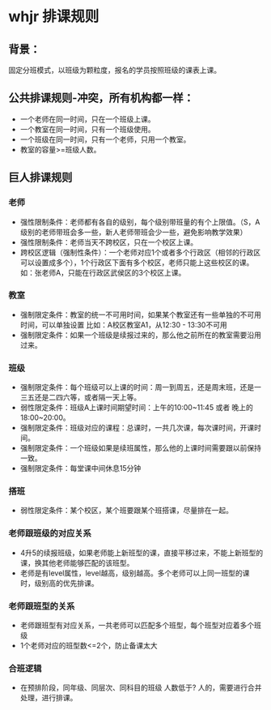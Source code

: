 # whjr 排课规则

## 背景：
  固定分班模式，以班级为颗粒度，报名的学员按照班级的课表上课。

## 公共排课规则-冲突，所有机构都一样：
* 一个老师在同一时间，只在一个班级上课。
* 一个教室在同一时间，只有一个班级使用。
* 一个班级在同一时间，只有一个老师，只用一个教室。
* 教室的容量>=班级人数。

## 巨人排课规则

### 老师
* 强性限制条件：老师都有各自的级别，每个级别带班量的有个上限值。（S，A级别的老师带班会多一些，新人老师带班会少一些，避免影响教学效果）
* 强性限制条件：老师当天不跨校区，只在一个校区上课。
* 跨校区逻辑（强制性条件）：一个老师对应1个或者多个行政区（相邻的行政区可以设置成多个），1个行政区下面有多个校区，老师只能上这些校区的课。如：张老师A，只能在行政区武侯区的3个校区上课。


### 教室
* 强制限定条件：教室的统一不可用时间，如果某个教室还有一些单独的不可用时间，可以单独设置 比如：A校区教室A1，从12:30 - 13:30不可用
* 强制限定条件：如果一个班级是续报过来的，那么他之前所在的教室需要沿用过来。


### 班级
* 强制限定条件：每个班级可以上课的时间：周一到周五，还是周末班，还是一三五还是二四六等，或者隔一天上等。
* 弱性限定条件：班级A上课时间期望时间：上午的10:00~11:45 或者 晚上的18:00~20:00。
* 强制限定条件：班级对应的课程：总课时，一共几次课，每次课时间，开课时间。
* 强制限定条件：一个班级如果是续班属性，那么他的上课时间需要跟以前保持一致。
* 强制限定条件：每堂课中间休息15分钟

### 搭班
* 弱性限定条件：某个校区，某个班要跟某个班搭课，尽量排在一起。


### 老师跟班级的对应关系
* 4升5的续报班级，如果老师能上新班型的课，直接平移过来，不能上新班型的课，换其他老师能够匹配的该班型。
* 老师是有level属性，level越高，级别越高。多个老师可以上同一班型的课时，级别高的优先排课。

### 老师跟班型的关系
* 老师跟班型有对应关系，一共老师可以匹配多个班型，每个班型对应着多个班级
* 1个老师对应的班型数<=2个，防止备课太大


### 合班逻辑
* 在预排阶段，同年级、同层次、同科目的班级 人数低于? 人的，需要进行合并处理，进行排课。




